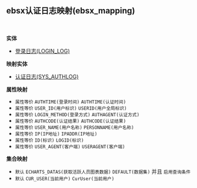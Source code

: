 ## ebsx认证日志映射(ebsx_mapping) <!-- {docsify-ignore-all} -->



<br>

<p class="panel-title"><b>实体</b></p>

* [登录日志(LOGIN_LOG)](module/Base/LOGIN_LOG)

<p class="panel-title"><b>映射实体</b></p>

* [认证日志(SYS_AUTHLOG)](module/ebsx/SYS_AUTHLOG)


<p class="panel-title"><b>属性映射</b></p>

* `属性等价`
`AUTHTIME(登录时间)` <i class="fa fa-angle-double-right"/></i> `AUTHTIME(认证时间)`
* `属性等价`
`USER_ID(用户标识)` <i class="fa fa-angle-double-right"/></i> `USERID(用户全局标识)`
* `属性等价`
`LOGIN_METHOD(登录方式)` <i class="fa fa-angle-double-right"/></i> `AUTHAGENT(认证方式)`
* `属性等价`
`AUTHCODE(认证结果)` <i class="fa fa-angle-double-right"/></i> `AUTHCODE(认证结果)`
* `属性等价`
`USER_NAME(用户名称)` <i class="fa fa-angle-double-right"/></i> `PERSONNAME(用户名称)`
* `属性等价`
`IP(IP地址)` <i class="fa fa-angle-double-right"/></i> `IPADDR(IP地址)`
* `属性等价`
`ID(标识)` <i class="fa fa-angle-double-right"/></i> `LOGID(标识)`
* `属性等价`
`USER_AGENT(客户端)` <i class="fa fa-angle-double-right"/></i> `USERAGENT(客户端)`

<p class="panel-title"><b>集合映射</b></p>

* `默认`
`ECHARTS_DATAS(获取活跃人员图表数据)` <i class="fa fa-angle-double-right"/></i> `DEFAULT(数据集)` 并且 `启用查询条件`
* `默认`
`CUR_USER(当前用户)` <i class="fa fa-angle-double-right"/></i> `CurUser(当前用户)` 
